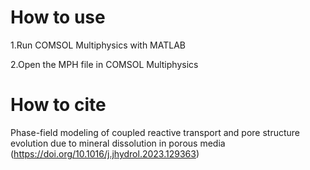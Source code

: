 # How to use
1.Run COMSOL Multiphysics with MATLAB

2.Open the MPH file in COMSOL Multiphysics
# How to cite
Phase-field modeling of coupled reactive transport and pore structure evolution due to mineral dissolution in porous media (https://doi.org/10.1016/j.jhydrol.2023.129363)
